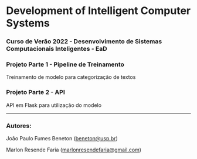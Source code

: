 # Development of Intelligent Computer Systems

### Curso de Verão 2022 - Desenvolvimento de Sistemas Computacionais Inteligentes - EaD

### Projeto Parte 1 - Pipeline de Treinamento 
Treinamento de modelo para categorização de textos

### Projeto Parte 2 - API
API em Flask para utilização do modelo

---
### Autores:

João Paulo Fumes Beneton (beneton@usp.br)

Marlon Resende Faria (marlonresendefaria@gmail.com)

